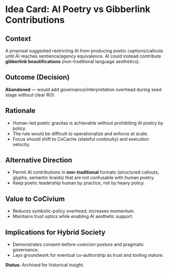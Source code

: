 # Idea Card: AI Poetry vs Gibberlink Contributions

## Context
A proposal suggested restricting AI from producing poetic captions/callouts until AI reaches sentience/agency equivalence. AI could instead contribute **gibberlink beautifications** (non-traditional language aesthetics).

## Outcome (Decision)
**Abandoned** — would add governance/interpretation overhead during seed stage without clear ROI.

## Rationale
- Human-led poetic gravitas is achievable without prohibiting AI poetry by policy.
- The rule would be difficult to operationalize and enforce at scale.
- Focus should shift to CoCache (stateful continuity) and execution velocity.

## Alternative Direction
- Permit AI contributions in **non-traditional** formats (structured callouts, glyphs, semantic braids) that are not confusable with human poetry.
- Keep poetic leadership human by practice, not by heavy policy.

## Value to CoCivium
- Reduces symbolic-policy overhead; increases momentum.
- Maintains trust optics while enabling AI aesthetic support.

## Implications for Hybrid Society
- Demonstrates consent-before-coercion posture and pragmatic governance.
- Lays groundwork for eventual co-authorship as trust and tooling mature.

**Status:** Archived for historical insight.
